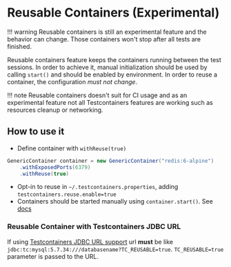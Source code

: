 # Reusable Containers (Experimental)

!!! warning 
    Reusable containers is still an experimental feature and the behavior can change.
    Those containers won't stop after all tests are finished.

Reusable containers feature keeps the containers running between the test sessions. In order
to achieve it, manual initialization should be used by calling `start()`
and should be enabled by environment. In order to reuse a container, the
configuration *must not change*.

!!! note
    Reusable containers doesn't suit for CI usage and as an experimental feature
    not all Testcontainers features are working such as resources cleanup
    or networking.

## How to use it

* Define container with `withReuse(true)`

```java
GenericContainer container = new GenericContainer("redis:6-alpine")
    .withExposedPorts(6379)
    .withReuse(true)
```

* Opt-in to reuse in `~/.testcontainers.properties`, adding `testcontainers.reuse.enable=true`
* Containers should be started manually using `container.start()`. See [docs](../../test_framework_integration/manual_lifecycle_control)

### Reusable Container with Testcontainers JDBC URL

If using [Testcontainers JDBC URL support](../../modules/databases/jdbc#database-containers-launched-via-jdbc-url-scheme)
url **must** be like `jdbc:tc:mysql:5.7.34:///databasename?TC_REUSABLE=true`. `TC_REUSABLE=true` parameter is passed to
the URL.
